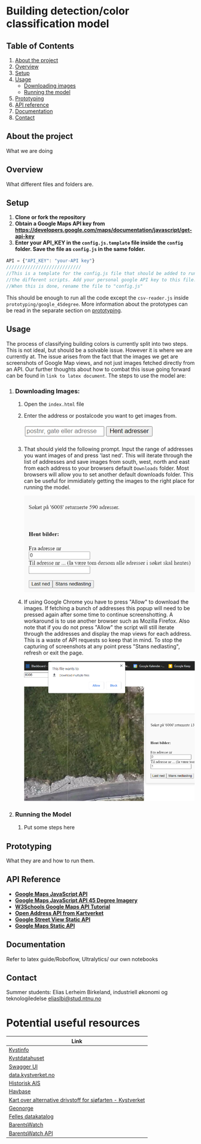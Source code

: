 # Building detection/color classification model

## Table of Contents
1. [About the project](#about)
2. [Overview](#overview)
3. [Setup](#setup)
4. [Usage](#usage)
    - [Downloading images](#download)
    - [Running the model](#model)
5. [Prototyping](#prototyping)
6. [API reference](#api)
7. [Documentation](#docs)
8. [Contact](#contact)


## About the project <a name="about"></a>
What we are doing

## Overview <a name="overview"></a>
What different files and folders are.

## Setup <a name="setup"></a>
1. **Clone or fork the repository**
2. **Obtain a Google Maps API key from https://developers.google.com/maps/documentation/javascript/get-api-key**
3. **Enter your API_KEY in the `config.js.template` file inside the `config` folder. Save the file as `config.js` in the same folder.**
```js
API = {"API_KEY": "your-API key"}
////////////////////////////
//This is a template for the config.js file that should be added to run
//the different scripts. Add your personal google API key to this file.
//When this is done, rename the file to "config.js"
```
This should be enough to run all the code except the `csv-reader.js` inside `prototyping/google_45degree`. More information about the prototypes can be read in the separate section on [prototyping](#prototyping). 

## Usage <a name="usage"></a>
The process of classifying building colors is currently split into two steps. This is not ideal, but should be a solvable issue. However it is where we are currently at. The issue arises from the fact that the images we get are screenshots of Google Map views, and not just images fetched directly from an API. Our further thoughts about how to combat this issue going forward can be found in `link to latex document`. The steps to use the model are:
1. ### Downloading Images:<a name="download"></a>
    1. Open the `index.html` file
    2. Enter the address or postalcode you want to get images from.
    
        ![Screenshot](assets/searchbar.png)

    3. That should yield the following prompt. Input the range of addresses you want images of and press 'last ned'. This will iterate through the list of addresses and save images from south, west, north and east from each address to your browsers default ```Downloads``` folder. Most browsers will allow you to set another default downloads folder. This can be useful for immidiately getting the images to the right place for running the model.

        ![Screenshot](assets/messagebox.png)
    
    4. If using Google Chrome you have to press "Allow" to download the images. If fetching a bunch of addresses this popup will need to be pressed again after some time to continue screenshotting. A workaround is to use another browser such as Mozilla Firefox. Also note that if you do not press "Allow" the script will still iterate through the addresses and display the map views for each address. This is a waste of API requests so keep that in mind. To stop the capturing of screenshots at any point press "Stans nedlasting", refresh or exit the page.

         <img src="assets/imagegetter.png"  width="600" /><br>

2. ### Running the Model<a name="model"></a>
    1. Put some steps here

## Prototyping <a name="prototyping"></a>
What they are and how to run them.

## API Reference <a name="api"></a>
- **[Google Maps JavaScript API](https://developers.google.com/maps/documentation/javascript/overview)**
- **[Google Maps JavaScript API 45 Degree Imagery](https://developers.google.com/maps/documentation/javascript/examples/aerial-simple)** 
- **[W3Schools Google Maps API Tutorial](https://www.w3schools.com/graphics/google_maps_intro.asp)**
- **[Open Address API from Kartverket](https://ws.geonorge.no/adresser/v1/)**
- **[Google Street View Static API](https://developers.google.com/maps/documentation/streetview/overview)**
- **[Google Maps Static API](https://developers.google.com/maps/documentation/maps-static/overview)**


## Documentation <a name="docs"></a>
Refer to latex guide/Roboflow, Ultralytics/ our own notebooks

## Contact <a name="contact"></a>
Summer students:
Elias Lerheim Birkeland, industriell økonomi og teknologiledelse 
eliaslbi@stud.ntnu.no 






# Potential useful resources
|Link|
|--------------|
|[Kystinfo](https://kystinfo.no/)|
|[Kystdatahuset](https://kystdatahuset.no/)|
|[Swagger UI](https://kystdatahuset.no/ws/swagger/index.html)|
|[data.kystverket.no](https://data.kystverket.no/)|
|[Historisk AIS](https://hais.kystverket.no/)|
|[Havbase](https://havbase.no/)|
|[Kart over alternative drivstoff for sjøfarten - Kystverket](https://lavutslipp.kystverket.no/)|
|[Geonorge](https://www.geonorge.no/)|
|[Felles datakatalog](https://data.norge.no/)|
|[BarentsWatch](https://www.barentswatch.no/)|
|[BarentsWatch API](https://www.barentswatch.no/bwapi/)|
